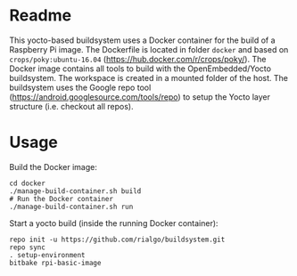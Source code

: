 # Readme

This yocto-based buildsystem uses a Docker container for the build of a Raspberry Pi image.
The Dockerfile is located in folder `docker` and based on `crops/poky:ubuntu-16.04` (https://hub.docker.com/r/crops/poky/).
The Docker image contains all tools to build with the OpenEmbedded/Yocto buildsystem. The workspace is created in a mounted folder of the host.
The buildsystem uses the Google repo tool (https://android.googlesource.com/tools/repo) to setup the Yocto layer structure (i.e. checkout all repos).

# Usage

Build the Docker image:
```
cd docker
./manage-build-container.sh build
# Run the Docker container
./manage-build-container.sh run
```

Start a yocto build (inside the running Docker container):
```
repo init -u https://github.com/rialgo/buildsystem.git
repo sync
. setup-environment
bitbake rpi-basic-image
```
